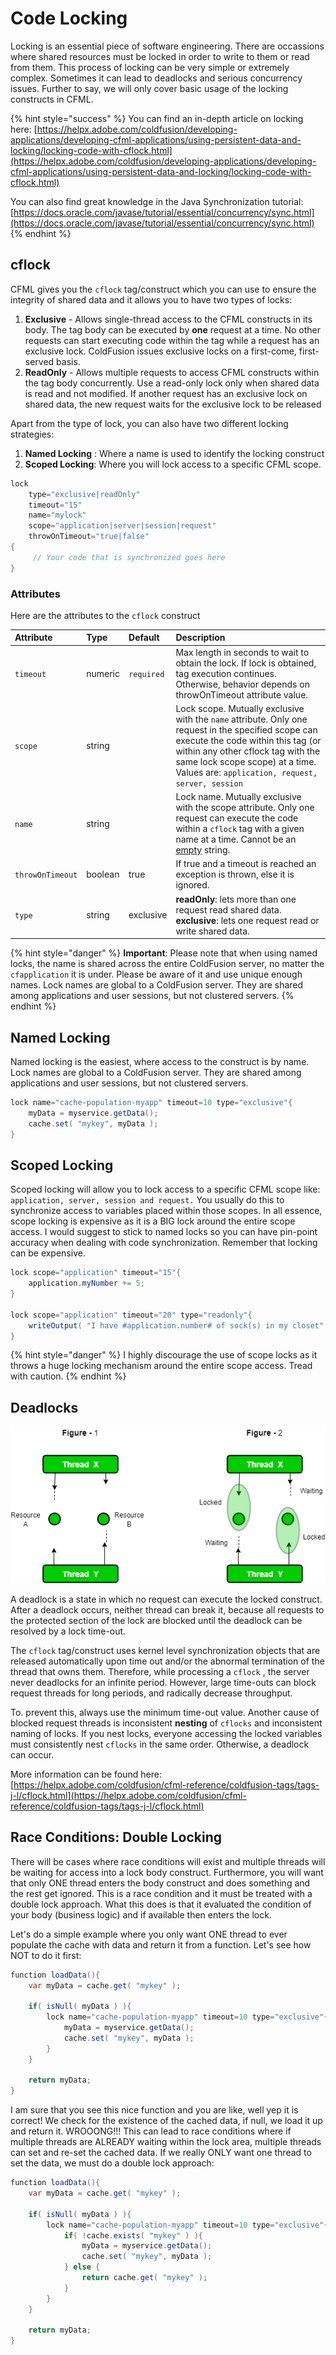 # Code Locking

Locking is an essential piece of software engineering.  There are occassions where shared resources must be locked in order to write to them or read from them.  This process of locking can be very simple or extremely complex.  Sometimes it can lead to deadlocks and serious concurrency issues.  Further to say, we will only cover basic usage of the locking constructs in CFML.

{% hint style="success" %}
You can find an in-depth article on locking here: [https://helpx.adobe.com/coldfusion/developing-applications/developing-cfml-applications/using-persistent-data-and-locking/locking-code-with-cflock.html](https://helpx.adobe.com/coldfusion/developing-applications/developing-cfml-applications/using-persistent-data-and-locking/locking-code-with-cflock.html)

You can also find great knowledge in the Java Synchronization tutorial: [https://docs.oracle.com/javase/tutorial/essential/concurrency/sync.html](https://docs.oracle.com/javase/tutorial/essential/concurrency/sync.html)
{% endhint %}

## cflock

CFML gives you the `cflock` tag/construct which you can use to ensure the integrity of shared data and it allows you to have two types of locks:

1. **Exclusive** - Allows single-thread access to the CFML constructs in its body. The tag body can be executed by **one** request at a time. No other requests can start executing code within the tag while a request has an exclusive lock. ColdFusion issues exclusive locks on a first-come, first-served basis.
2. **ReadOnly** - Allows multiple requests to access CFML constructs within the tag body concurrently. Use a read-only lock only when shared data is read and not modified. If another request has an exclusive lock on shared data, the new request waits for the exclusive lock to be released

Apart from the type of lock, you can also have two different locking strategies:

1. **Named Locking** : Where a name is used to identify the locking construct
2. **Scoped Locking**: Where you will lock access to a specific CFML scope.

```java
lock 
    type="exclusive|readOnly"
    timeout="15" 
    name="mylock" 
    scope="application|server|session|request"
    throwOnTimeout="true|false"
{
     // Your code that is synchronized goes here   
}
```

### Attributes

Here are the attributes to the `cflock` construct

| Attribute | Type | Default | Description |
| :--- | :--- | :--- | :--- |
| `timeout` | numeric | `required` | Max length in seconds to wait to obtain the lock.  If lock is obtained, tag execution continues. Otherwise, behavior depends on throwOnTimeout attribute value. |
| `scope` | string |  | Lock scope. Mutually exclusive with the `name` attribute. Only one request in the specified scope can execute the code within this tag \(or within any other cflock tag with the same lock scope scope\) at a time.  Values are: `application, request, server, session` |
| `name` | string |  |  Lock name. Mutually exclusive with the scope attribute.  Only one request can execute the code within a `cflock` tag  with a given name at a time. Cannot be an [empty](https://cfdocs.org/empty) string. |
| `throwOnTimeout` | boolean | true | If true and a timeout is reached an exception is thrown, else it is ignored. |
| `type` | string | exclusive | **readOnly**: lets more than one request read shared data. **exclusive**: lets one request read or write shared data. |

{% hint style="danger" %}
**Important**: Please note that when using named locks, the name is shared across the entire ColdFusion server, no matter the `cfapplication` it is under.  Please be aware of it and use unique enough names.  Lock names are global to a ColdFusion server. They are shared among applications and user sessions, but not clustered servers.
{% endhint %}

## Named Locking

Named locking is the easiest, where access to the construct is by name.  Lock names are global to a ColdFusion server. They are shared among applications and user sessions, but not clustered servers.  

```java
lock name="cache-population-myapp" timeout=10 type="exclusive"{
    myData = myservice.getData();
    cache.set( "mykey", myData );
}
```

## Scoped Locking

Scoped locking will allow you to lock access to a specific CFML scope like: `application, server, session and request.`  You usually do this to synchronize access to variables placed within those scopes.  In all essence, scope locking is expensive as it is a BIG lock around the entire scope access.  I would suggest to stick to named locks so you can have pin-point accuracy when dealing with code synchronization.  Remember that locking can be expensive.

```java
lock scope="application" timeout="15"{
    application.myNumber += 5;
}

lock scope="application" timeout="20" type="readonly"{
    writeOutput( "I have #application.number# of sock(s) in my closet" );
}
```

{% hint style="danger" %}
I highly discourage the use of scope locks as it throws a huge locking mechanism around the entire scope access.  Tread with caution.
{% endhint %}

## Deadlocks

![](../.gitbook/assets/22-2.png)

A deadlock is a state in which no request can execute the locked construct. After a deadlock occurs, neither thread can break it, because all requests to the protected section of the lock are blocked until the deadlock can be resolved by a lock time-out.

The `cflock` tag/construct uses kernel level synchronization objects that are released automatically upon time out and/or the abnormal termination of the thread that owns them. Therefore, while processing a `cflock` , the server never deadlocks for an infinite period. However, large time-outs can block request threads for long periods, and radically decrease throughput. 

To. prevent this, always use the minimum time-out value. Another cause of blocked request threads is inconsistent **nesting** of `cflocks`  and inconsistent naming of locks. If you nest locks, everyone accessing the locked variables must consistently nest `cflocks`  in the same order. Otherwise, a deadlock can occur. 

More information can be found here: [https://helpx.adobe.com/coldfusion/cfml-reference/coldfusion-tags/tags-j-l/cflock.html](https://helpx.adobe.com/coldfusion/cfml-reference/coldfusion-tags/tags-j-l/cflock.html)

## Race Conditions: Double Locking

There will be cases where race conditions will exist and multiple threads will be waiting for access into a lock body construct.  Furthermore, you will want that only ONE thread enters the body construct and does something and the rest get ignored.  This is a race condition and it must be treated with a double lock approach.  What this does is that it evaluated the condition of your body \(business logic\) and if available then enters the lock.

Let's do a simple example where you only want ONE thread to ever populate the cache with data and return it from a function.  Let's see how NOT to do it first:

```java
function loadData(){
    var myData = cache.get( "mykey" );
    
    if( isNull( myData ) ){
        lock name="cache-population-myapp" timeout=10 type="exclusive"{
            myData = myservice.getData();
            cache.set( "mykey", myData );
        }
    }
    
    return myData;
}
```

I am sure that you see this nice function and you are like, well yep it is correct!  We check for the existence of the cached data, if null, we load it up and return it.  WROOONG!!!  This can lead to race conditions where if multiple threads are ALREADY waiting within the lock area, multiple threads can set and re-set the cached data. If we really ONLY want one thread to set the data, we must do a double lock approach:

```java
function loadData(){
    var myData = cache.get( "mykey" );
    
    if( isNull( myData ) ){
        lock name="cache-population-myapp" timeout=10 type="exclusive"{
            if( !cache.exists( "mykey" ) ){
                myData = myservice.getData();
                cache.set( "mykey", myData );
            } else {
                return cache.get( "mykey" );
            }
        }
    }
    
    return myData;
}
```


